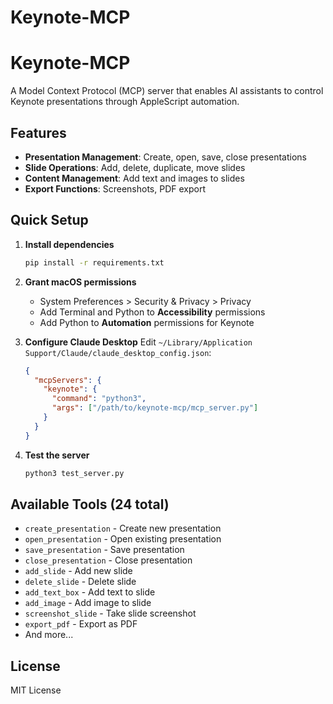 # Keynote-MCP

# Keynote-MCP

A Model Context Protocol (MCP) server that enables AI assistants to control Keynote presentations through AppleScript automation.

## Features
- **Presentation Management**: Create, open, save, close presentations  
- **Slide Operations**: Add, delete, duplicate, move slides
- **Content Management**: Add text and images to slides
- **Export Functions**: Screenshots, PDF export

## Quick Setup

1. **Install dependencies**
   ```bash
   pip install -r requirements.txt
   ```

2. **Grant macOS permissions**
   - System Preferences > Security & Privacy > Privacy
   - Add Terminal and Python to **Accessibility** permissions  
   - Add Python to **Automation** permissions for Keynote

3. **Configure Claude Desktop**
   Edit `~/Library/Application Support/Claude/claude_desktop_config.json`:
   ```json
   {
     "mcpServers": {
       "keynote": {
         "command": "python3",
         "args": ["/path/to/keynote-mcp/mcp_server.py"]
       }
     }
   }
   ```

4. **Test the server**
   ```bash
   python3 test_server.py
   ```

## Available Tools (24 total)

- `create_presentation` - Create new presentation
- `open_presentation` - Open existing presentation  
- `save_presentation` - Save presentation
- `close_presentation` - Close presentation
- `add_slide` - Add new slide
- `delete_slide` - Delete slide
- `add_text_box` - Add text to slide
- `add_image` - Add image to slide
- `screenshot_slide` - Take slide screenshot
- `export_pdf` - Export as PDF
- And more...

## License
MIT License
